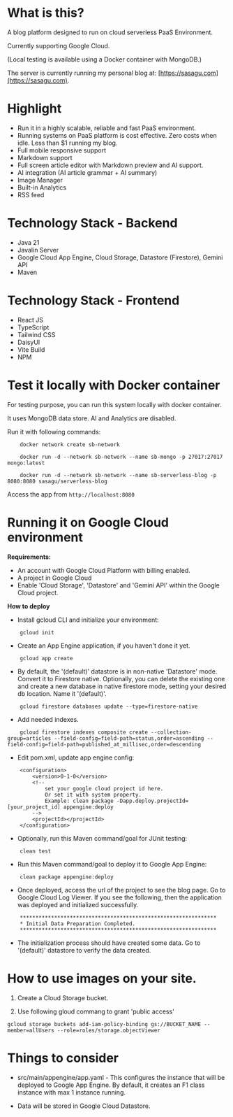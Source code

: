 # What is this?

A blog platform designed to run on cloud serverless PaaS Environment.

Currently supporting Google Cloud.

(Local testing is available using a Docker container with MongoDB.)

The server is currently running my personal blog at: [https://sasagu.com](https://sasagu.com).

# Highlight

- Run it in a highly scalable, reliable and fast PaaS environment.
- Running systems on PaaS platform is cost effective. Zero costs when idle. Less than $1 running my blog.
- Full mobile responsive support 
- Markdown support
- Full screen article editor with Markdown preview and AI support.
- AI integration (AI article grammar + AI summary)
- Image Manager
- Built-in Analytics
- RSS feed

# Technology Stack - Backend

- Java 21
- Javalin Server
- Google Cloud App Engine, Cloud Storage, Datastore (Firestore), Gemini API 
- Maven

# Technology Stack - Frontend

- React JS
- TypeScript
- Tailwind CSS
- DaisyUI
- Vite Build
- NPM

# Test it locally with Docker container

For testing purpose, you can run this system locally with docker container.

It uses MongoDB data store. AI and Analytics are disabled.

Run it with following commands:

```
	docker network create sb-network
	
	docker run -d --network sb-network --name sb-mongo -p 27017:27017 mongo:latest
	
	docker run -d --network sb-network --name sb-serverless-blog -p 8080:8080 sasagu/serverless-blog

```

Access the app from `http://localhost:8080`

# Running it on Google Cloud environment

**Requirements:**

- An account with Google Cloud Platform with billing enabled.
- A project in Google Cloud
- Enable 'Cloud Storage', 'Datastore' and 'Gemini API' within the Google Cloud project.

**How to deploy**

- Install gcloud CLI and initialize your environment:

```
	gcloud init
```

- Create an App Engine application, if you haven't done it yet.

```
	gcloud app create
```

- By default, the '(default)' datastore is in non-native 'Datastore' mode. Convert it to Firestore native. 
Optionally, you can delete the existing one and create a new database in native firestore mode, setting your
desired db location. 
Name it '(default)'.

```
	gcloud firestore databases update --type=firestore-native
```

- Add needed indexes.

```
	gcloud firestore indexes composite create --collection-group=articles --field-config=field-path=status,order=ascending --field-config=field-path=published_at_millisec,order=descending
```


- Edit pom.xml, update app engine config:
	
```
	<configuration>
		<version>0-1-0</version>
		<!-- 
			set your google cloud project id here.
			Or set it with system property.
			Example: clean package -Dapp.deploy.projectId=[your_project_id] appengine:deploy
		-->
		<projectId></projectId>
	</configuration>	
```

- Optionally, run this Maven command/goal for JUnit testing: 	

```
	clean test
```

- Run this Maven command/goal to deploy it to Google App Engine: 	

```
	clean package appengine:deploy
```
	
- Once deployed, access the url of the project to see the blog page. Go to Google Cloud Log Viewer. If you see the following, 
then the application was deployed and initialized successfully.

```
	***************************************************************
	* Initial Data Preparation Completed.
	***************************************************************
```

- The initialization process should have created some data. Go to '(default)' datastore to verify the data created.

# How to use images on your site.

1. Create a Cloud Storage bucket.

2. Use following gloud commang to grant 'public access'

```
gcloud storage buckets add-iam-policy-binding gs://BUCKET_NAME --member=allUsers --role=roles/storage.objectViewer
```
	
# Things to consider

- src/main/appengine/app.yaml - This configures the instance that will be deployed to Google App Engine. 
By default, it creates an F1 class instance with max 1 instance running.

- Data will be stored in Google Cloud Datastore. 



